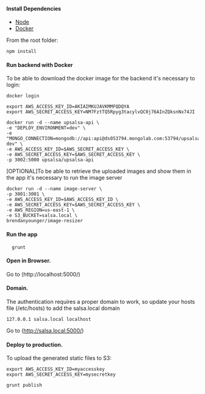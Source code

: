 #### Install Dependencies
* [Node](https://nodejs.org/en/download/)
* [Docker](https://www.docker.com/)

From the root folder:

```npm install```

#### Run backend with Docker
To be able to download the docker image for the backend it's necessary to login:

```
docker login
```

```
export AWS_ACCESS_KEY_ID=AKIAIMKUJAVKMMFQDQYA
export AWS_SECRET_ACCESS_KEY=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
```

```
docker run -d --name upsalsa-api \
-e "DEPLOY_ENVIRONMENT=dev" \
-e "MONGO_CONNECTION=mongodb://api:api@ds053794.mongolab.com:53794/upsalsa-dev" \
-e AWS_ACCESS_KEY_ID=$AWS_SECRET_ACCESS_KEY \
-e AWS_SECRET_ACCESS_KEY=$AWS_SECRET_ACCESS_KEY \
-p 3002:5000 upsalsa/upsalsa-api
```

[OPTIONAL]To be able to retrieve the uploaded images and show them in the app it's necessary to run the image server

```
docker run -d --name image-server \
-p 3001:3001 \
-e AWS_ACCESS_KEY_ID=$AWS_ACCESS_KEY_ID \
-e AWS_SECRET_ACCESS_KEY=$AWS_SECRET_ACCESS_KEY \
-e AWS_REGION=us-east-1 \
-e S3_BUCKET=salsa.local \
brendanyounger/image-resizer
```


#### Run the app

```
  grunt
```

#### Open in Browser.

Go to (http://localhost:5000/)


#### Domain.
The authentication requires a proper domain to work, so update your hosts file (/etc/hosts) to add the salsa.local domain

```
127.0.0.1 salsa.local localhost
```

Go to (http://salsa.local:5000/)


#### Deploy to production.

To upload the generated static files to S3:

```
export AWS_ACCESS_KEY_ID=myaccesskey
export AWS_SECRET_ACCESS_KEY=mysecretkey
```

```
grunt publish
```
